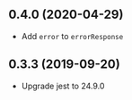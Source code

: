 ## 0.4.0 (2020-04-29)
* Add `error` to `errorResponse`

## 0.3.3 (2019-09-20)
* Upgrade jest to 24.9.0